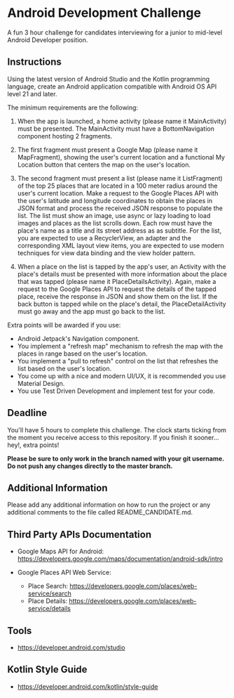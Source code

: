 # Android Development Challenge

A fun 3 hour challenge for candidates interviewing for a junior to mid-level Android Developer position.

## Instructions

Using the latest version of Android Studio and the Kotlin programming language, create an Android application compatible with Android OS API level 21 and later.

The minimum requirements are the following:

1. When the app is launched, a home activity (please name it MainActivity) must be presented. The MainActivity must have a BottomNavigation component hosting 2 fragments.

2. The first fragment must present a Google Map (please name it MapFragment), showing the user's current location and a functional My Location button that centers the map on the user's location.

3. The second fragment must present a list (please name it ListFragment) of the top 25 places that are located in a 100 meter radius around the user's current location. Make a request to the Google Places API with the user's latitude and longitude coordinates to obtain the places in JSON format and process the received JSON response to populate the list. The list must show an image, use async or lazy loading to load images and places as the list scrolls down. Each row must have the place's name as a title and its street address as as subtitle. For the list, you are expected to use a RecyclerView, an adapter and the corresponding XML layout view items, you are expected to use modern techniques for view data binding and the view holder pattern.

4. When a place on the list is tapped by the app's user, an Activity with the place's details must be presented with more information about the place that was tapped (please name it PlaceDetailsActivity). Again, make a request to the Google Places API to request the details of the tapped place, receive the response in JSON and show them on the list. If the back button is tapped while on the place's detail, the PlaceDetailActivity must go away and the app must go back to the list.


Extra points will be awarded if you use:
* Android Jetpack's Navigation component.
* You implement a "refresh map" mechanism to refresh the map with the places in range based on the user's location.
* You implement a "pull to refresh" control on the list that refreshes the list based on the user's location.
* You come up with a nice and modern UI/UX, it is recommended you use Material Design.
* You use Test Driven Development and implement test for your code.

## Deadline

You'll have 5 hours to complete this challenge. The clock starts ticking from the moment you receive access to this repository. If you finish it sooner... hey!, extra points!

**Please be sure to only work in the branch named with your git username. Do not push any changes directly to the master branch.**


## Additional Information

Please add any additional information on how to run the project or any additional comments to the file called README_CANDIDATE.md.


## Third Party APIs Documentation

* Google Maps API for Android: https://developers.google.com/maps/documentation/android-sdk/intro

* Google Places API Web Service:
  * Place Search: https://developers.google.com/places/web-service/search
  * Place Details: https://developers.google.com/places/web-service/details



## Tools

* https://developer.android.com/studio

## Kotlin Style Guide

* https://developer.android.com/kotlin/style-guide


